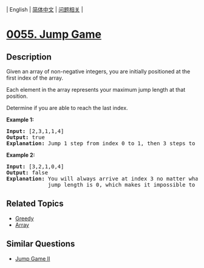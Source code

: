 
| English | [简体中文](README.md) | [问题相关](QUESTION.md) |
# [0055. Jump Game](https://leetcode-cn.com/problems/jump-game/)
## Description
<p>Given an array of non-negative integers, you are initially positioned at the first index of the array.</p>

<p>Each element in the array represents your maximum jump length at that position.</p>

<p>Determine if you are able to reach the last index.</p>

<p><strong>Example 1:</strong></p>

<pre>
<strong>Input:</strong> [2,3,1,1,4]
<strong>Output:</strong> true
<strong>Explanation:</strong> Jump 1 step from index 0 to 1, then 3 steps to the last index.
</pre>

<p><strong>Example 2:</strong></p>

<pre>
<strong>Input:</strong> [3,2,1,0,4]
<strong>Output:</strong> false
<strong>Explanation:</strong> You will always arrive at index 3 no matter what. Its maximum
&nbsp;            jump length is 0, which makes it impossible to reach the last index.
</pre>

## Related Topics
- [Greedy](https://leetcode-cn.com/tag/greedy)
- [Array](https://leetcode-cn.com/tag/array)
## Similar Questions
- [Jump Game II](../0045/README_EN.md)
